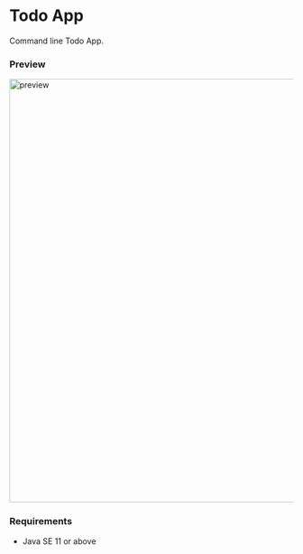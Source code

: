 # Todo App
Command line Todo App.

### Preview

<img src="https://firebasestorage.googleapis.com/v0/b/akshay-raj.appspot.com/o/carbon.png?alt=media" alt="preview" height="750px" width="auto"/>

### Requirements
- Java SE 11 or above